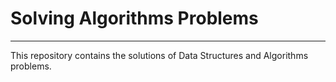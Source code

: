 # Solving Algorithms Problems
_________
This repository contains the solutions of Data Structures and Algorithms problems.  
